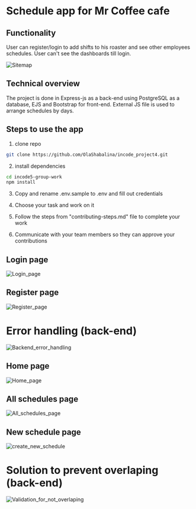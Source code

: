 # Schedule app for Mr Coffee cafe

## Functionality

User can register/login to add shifts to his roaster and see other employees schedules. User can't see the dashboards till login. 

![Sitemap](https://user-images.githubusercontent.com/88268603/136168084-0146566a-9fc7-4dc3-b86c-ab87170d9b55.PNG)

## Technical overview

The project is done in Express-js as a back-end using PostgreSQL as a database, EJS and Bootstrap for front-end. External JS file is used to arrange schedules by days. 

## Steps to use the app

1. clone repo

```bash
git clone https://github.com/OlaShabalina/incode_project4.git
```

2. install dependencies

```bash
cd incode5-group-work
npm install
```

3. Copy and rename .env.sample to .env and fill out credentials

4. Choose your task and work on it 

5. Follow the steps from "contributing-steps.md" file to complete your work

6. Communicate with your team members so they can approve your contributions

## Login page
![Login_page](https://user-images.githubusercontent.com/88268603/136169415-c172889d-4ef0-406b-a144-51754cfcfcf9.PNG)

## Register page
![Register_page](https://user-images.githubusercontent.com/88268603/136169412-01fa068f-3bf3-48bb-92a3-7b7b9ab592bf.PNG)

# Error handling (back-end)
![Backend_error_handling](https://user-images.githubusercontent.com/88268603/136169405-9797a7e5-9c3b-453d-80d8-8531a341ea30.PNG)

## Home page
![Home_page](https://user-images.githubusercontent.com/88268603/136169419-5264b69d-bc0e-4b8d-b5e1-98e0cf5f865c.PNG)

## All schedules page
![All_schedules_page](https://user-images.githubusercontent.com/88268603/136169433-cb8cfc20-441a-4afc-936f-1c3c06679bf4.PNG)

## New schedule page
![create_new_schedule](https://user-images.githubusercontent.com/88268603/136169421-6e58e462-2bd0-4495-b27f-6596891b0f76.PNG)

# Solution to prevent overlaping (back-end)
![Validation_for_not_overlaping](https://user-images.githubusercontent.com/88268603/136169426-b5cf556a-add3-4286-bc36-cf130a15a44a.PNG)


